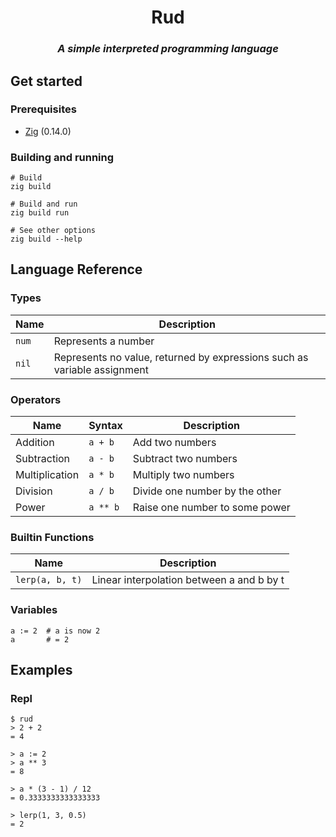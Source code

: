 <h1 align="center">Rud</h1>
<h3 align="center"><em>A simple interpreted programming language</em></h3>

## Get started
### Prerequisites
- [Zig](https://ziglang.org) (0.14.0)

### Building and running
```
# Build
zig build

# Build and run
zig build run

# See other options
zig build --help
```

## Language Reference
### Types
| Name  | Description                                                              |
|-------|--------------------------------------------------------------------------|
| `num` | Represents a number                                                      |
| `nil` | Represents no value, returned by expressions such as variable assignment |

### Operators
| Name           | Syntax   | Description                    |
|----------------|----------|--------------------------------|
| Addition       | `a + b`  | Add two numbers                |
| Subtraction    | `a - b`  | Subtract two numbers           |
| Multiplication | `a * b`  | Multiply two numbers           |
| Division       | `a / b`  | Divide one number by the other |
| Power          | `a ** b` | Raise one number to some power |

### Builtin Functions
| Name            | Description                               |
|-----------------|-------------------------------------------|
| `lerp(a, b, t)` | Linear interpolation between a and b by t |

### Variables
```
a := 2  # a is now 2
a       # = 2
```

## Examples
### Repl
```
$ rud
> 2 + 2
= 4

> a := 2
> a ** 3
= 8

> a * (3 - 1) / 12
= 0.3333333333333333

> lerp(1, 3, 0.5)
= 2
```
